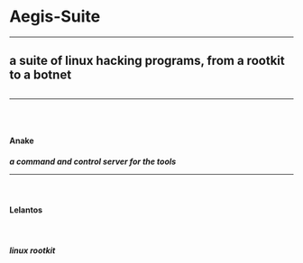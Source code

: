 # <h1>Aegis-Suite</h1><hr>
<h2>a suite of linux hacking programs, from a rootkit to a botnet<h2>
<hr>
<br>

<h4>Anake<br></h4>
<h5>a command and control server for the tools
<hr><br>
<h4>Lelantos</h4><br>
<h5>linux rootkit</h5>
